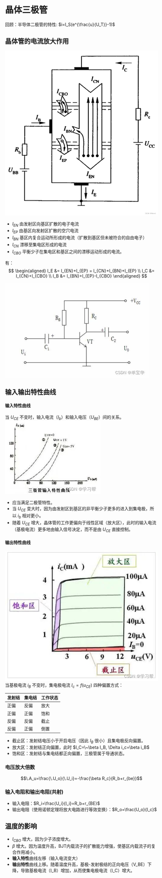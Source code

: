 # 晶体三极管
回顾：半导体二极管的特性: $i=I_S(e^{\frac{u}{U_T}}-1)$
## 晶体管的电流放大作用
![alt text](image.png)


- $I_{EN}$ 由发射区向基区扩散的电子电流
- $I_{EP}$ 由基区向发射区扩散的空穴电流
- $I_{BN}$ 基区内复合运动所形成的电流（扩散到基区但未被符合的自由电子）
- $I_{CN}$ 漂移至集电区形成的电流
- $I_{CBO}$ 平衡少子在集电区和基区之间的漂移运动形成的电流。

有：
$$
\begin{aligned}
	I_E &= I_{EN}+I_{EP} = I_{CN}+I_{BN}+I_{EP} \\
	I_C &= I_{CN}+I_{CBO} \\
	I_B &= I_{BN}+I_{EP}-I_{CBO}
\end{aligned}
$$



![alt text](image-12.png)
## 输入输出特性曲线
#### 输入特性曲线
当 $U_{CE}$ 不变时，输入电流（$I_b$）和输入电压（$U_{BE}$）间的关系。
![alt text](image-4.png)
- 应当满足二极管特性。
- 当 $U_{CE}$ 变大时，因为由发射区到基区的非平衡少子更多的进入到集电极，所以 $i_b$ 相对更小。
- 随着 $U_{CE}$ 增大，晶体管的工作更偏向于线性区域（放大区），此时的输入电流（基极电流）更多地由输入信号决定，而不是由 $U_{CE}$ 直接控制。

#### 输出特性曲线
![alt text](image-5.png)
当基极电流 $i_B$ 不变时，集电极电流 $I_c=f(u_{CE})$
四种偏置方式：

| 发射结 | 集电结 | 工作状态 |
| ------ | ------ | -------- |
| 正偏   | 反偏   | 放大     |
| 正偏   | 正偏   | 饱和     |
| 反偏   | 反偏   | 截止     |
| 反偏   | 正偏   | 倒置     |

- 截止区：发射结电压小于开启电压（因此 $I_B$ 很小）且集电极反向偏置。
- 放大区：发射结正向偏置，此时 $I_C=\~\beta I_B, \Delta i_c=\beta i_B$
- 饱和区：发射结与集电结都正向偏置，三极管属于导通状态。

### 电压放大倍数
$$\.A_u=\frac{\.U_o}{\.U_i}=-\frac{\beta R_c}{R_b+r_{be}}$$
### 输入电阻和输出电阻(共射)
- 输入电阻：$R_i=\frac{U_i}{I_i}=R_b+r_{BE}$
- 输出电阻（使用诺顿定理将放大电路进行等效变换）：$R_o=\frac{U_o}{I_c}$
## 温度的影响
- $I_{CBO}$ 增大，因为少子浓度增大。
- $\beta$ 增大。因为温度升高，BJT内载流子的扩散能力增强，使基区内载流子的复合作用减小。
- **输入特性**曲线左移（输入电流变大）
- **输出特性**曲线上移。随着温度升高，基极-发射极结的正向电压（V_BE）下降，导致基极电流（I_B）增加，从而使集电极电流（I_C）增大。